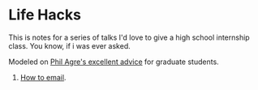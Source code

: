 # Life Hacks

This is notes for a series of talks I'd love to give a high school internship class. You know, if i was ever asked.

Modeled on [Phil Agre's excellent advice](https://pages.gseis.ucla.edu/faculty/agre/) for graduate students.

1. [How to email](how-to-email.md).
